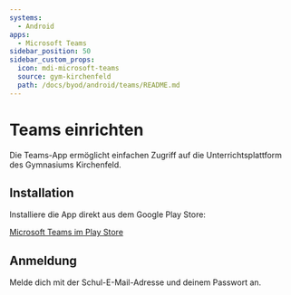 ```yaml
---
systems:
  - Android
apps:
  - Microsoft Teams
sidebar_position: 50
sidebar_custom_props:
  icon: mdi-microsoft-teams
  source: gym-kirchenfeld
  path: /docs/byod/android/teams/README.md
---
```


# Teams einrichten



Die Teams-App ermöglicht einfachen Zugriff auf die Unterrichtsplattform des Gymnasiums Kirchenfeld.

## Installation

Installiere die App direkt aus dem Google Play Store:

[Microsoft Teams im Play Store](https://play.google.com/store/apps/details?id=com.microsoft.teams)

## Anmeldung

Melde dich mit der Schul-E-Mail-Adresse und deinem Passwort an.

